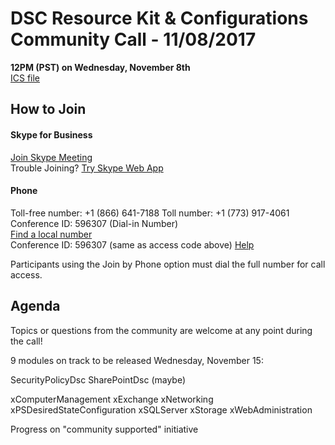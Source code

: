 
# DSC Resource Kit & Configurations Community Call - 11/08/2017

**12PM (PST) on Wednesday, November 8th**  
[ICS file](https://github.com/PowerShell/DscResources/CommunityCalls/DSC%20Resource%20Kit%20Community%20Call%20ICS.zip)

## How to Join

#### Skype for Business

[Join Skype Meeting](https://meet.lync.com/microsoft/zachal/QY5QHM2Z)  
Trouble Joining? [Try Skype Web App](https://meet.lync.com/microsoft/zachal/QY5QHM2Z?sl=1)

#### Phone

Toll-free number: +1 (866) 641-7188 
Toll number: +1 (773) 917-4061 
Conference ID: 596307    (Dial-in Number)  
[Find a local number](https://dialin.lync.com/48b4c613-cc67-4825-8175-29628d9715e5)  
Conference ID: 596307   (same as access code above)
[Help](http://go.microsoft.com/fwlink/?LinkId=389737)  

Participants using the Join by Phone option must dial the full number for call access. 

## Agenda

Topics or questions from the community are welcome at any point during the call!

9 modules on track to be released Wednesday, November 15:

SecurityPolicyDsc
SharePointDsc (maybe)

xComputerManagement
xExchange
xNetworking
xPSDesiredStateConfiguration
xSQLServer
xStorage
xWebAdministration

Progress on "community supported" initiative
